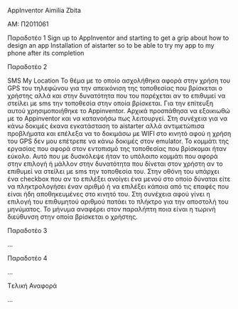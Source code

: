 ﻿AppInventor
Aimilia Zbita

 AM: Π2011061

Παραδοτέο 1
Sign up to AppInventor and starting to get a grip about how to design an app
Installation of aistarter so to be able to try my app to my phone after its completion 


Παραδοτέο 2

SMS My Location
Το θέμα με το οποίο ασχολήθηκα αφορά στην χρήση του GPS του τηλεφώνου για την απεικόνιση της τοποθεσίας που βρίσκεται ο χρήστης αλλά και στην δυνατότητα που του παρέχεται αν το επιθυμεί να στείλει με sms την τοποθεσία στην οποία βρίσκεται.
Για την επίτευξη αυτού χρησιμοποιήθηκε το Appinventor. Αρχικά προσπάθησα να εξοικιωθώ με το Appinventor και να κατανοήσω πως λειτουργεί. Στη συνέχεια για να κάνω δοκιμές έκανα εγκατάσταση το aistarter αλλά αντιμετώπισα προβλήματα και επέλεξα να 
το δοκιμάσω με WIFI στο κινητό αφού η χρήση του GPS δεν μου επέτρεπε να κάνω δοκιμές στον emulator. Το κομμάτι της εργασίας που αφορά στον εντοπισμό της τοποθεσίας που βρίσκομαι ήταν εύκολο. Αυτό που με δυσκόλεψε ήταν το υπόλοιπο κομμάτι που 
αφορά στην επιλογή ή μάλλον στην δυνατότητα που δίνεται στον χρήστη αν το επιθυμεί να στείλει με sms την τοποθεσία του. Στην οθόνη του υπάρχει ένα checkbox που αν το επιλέξει ανοίγει ένα μενού στο οποίο δύναται είτε να πληκτρολογήσει έναν αριθμό 
ή  να επιλέξει κάποια από τις επαφές που είναι ήδη αποθηκευμένες στο κινητό του. Στη συνέχεια αφού γίνει η επιλογή του επιθυμητού αριθμού πατάει το πλήκτρο για την αποστολή του μηνύματος. Το μήνυμα αναφέρει στον παραλήπτη ποια είναι η  τωρινή 
διεύθυνση στην οποία βρίσκεται ο χρήστης.
 
Παραδοτέο 3

...

Παραδοτέο 4

...

Tελική Αναφορά

...


